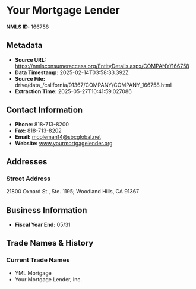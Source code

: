 # Your Mortgage Lender

**NMLS ID:** 166758

## Metadata
- **Source URL:** https://nmlsconsumeraccess.org/EntityDetails.aspx/COMPANY/166758
- **Data Timestamp:** 2025-02-14T03:58:33.392Z
- **Source File:** drive/data_/california/91367/COMPANY/COMPANY_166758.html
- **Extraction Time:** 2025-05-27T10:41:59.027086

## Contact Information
- **Phone:** 818-713-8200
- **Fax:** 818-713-8202
- **Email:** mcoleman14@sbcglobal.net
- **Website:** www.yourmortgagelender.org

## Addresses
### Street Address
21800 Oxnard St., Ste. 1195; Woodland Hills, CA 91367

## Business Information
- **Fiscal Year End:** 05/31

## Trade Names & History
### Current Trade Names
- YML Mortgage
- Your Mortgage Lender, Inc.
